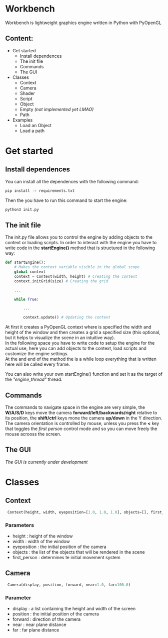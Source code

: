 # Workbench
Workbench is lightweight graphics engine written in Python with PyOpenGL

## Content:
- Get started
    - Install dependences
    - The init file
    - Commands
    - The GUI
- Classes
    - Context
    - Camera
    - Shader
    - Script
    - Object
    - Empty *(not implemented yet LMAO)*
    - Path
- Examples
    - Load an Object
    - Load a path

# Get started

## Install dependences
You can install all the dependences with the following command:  
```bash
pip install -r requirements.txt
```
Then the you have to run this command to start the engine:
```bash
python3 init.py
```

## The init file
The <font>init.py</font> file allows you to control the engine by adding objects to the context or loading scripts. In order to interact with the engine you have to write code in the **startEngine()** method that is structured in the following way:
```python
def startEngine():
    # Makes the context variable visible in the global scope
    global context
    context = Context(width, height) # Creating the context
    context.initGrid(size) # Creating the grid

    ...

    while True:

        ...

        context.update() # Updating the context
```
At first it creates a PyOpenGL context where is specified the width and height of the window and then creates a grid a specified size (this optional, but it helps to visualize the scene in an intuitive way).<br>
In the following space you have to write code to setup the engine for the actual use, here you can add objects to the context, load scripts and customize the engine settings.<br>
At the and end of the method the is a while loop everything that is written here will be called every frame.

You can also write your own startEngine() function and set it as the target of the *"engine_thread"* thread.

## Commands
The commands to navigate space in the engine are very simple, the **W/A/S/D** keys move the camera **forward/left/backwards/right** relative to its position, the **shift/ctrl** keys mone the camera **up/down** in the Y direction. The camera orientation is controlled by mouse, unless you press the **<** key that toggles the *first person* control mode and so you can move freely the mouse acrooss the screen.

## The GUI
*The GUI is currently under development*


# Classes

## Context
```python 
 Context(height, width, eyeposition=[1.0, 1.0, 1.0], objects=[], first_person=True)
```

### Parameters  
- height : height of the window
- width : width of the window
- eyeposition : the initial position of the camera
- objects : the list of the objects that will be rendered in the scene
- first_person : determines te initial movement system


## Camera
```python 
 Camera(display, position, forward, near=1.0, far=100.0)
```

### Parameter
- display : a list containing the height and width of the screen
- position : the initial position of the camera
- forward : direction of the camera
- near : near plane distance
- far : far plane distance
